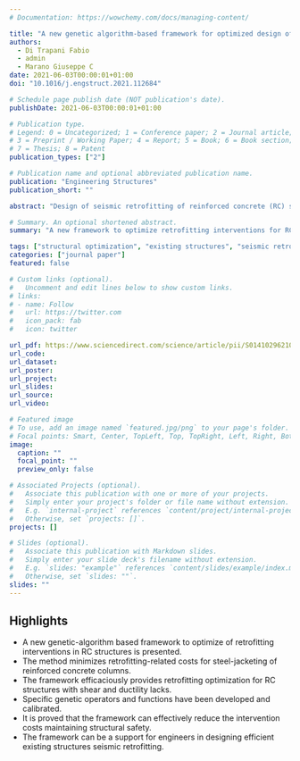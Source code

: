 ```yaml
---
# Documentation: https://wowchemy.com/docs/managing-content/

title: "A new genetic algorithm-based framework for optimized design of steel-jacketing retrofitting in shear-critical and ductility-critical RC frame structures"
authors:
  - Di Trapani Fabio
  - admin
  - Marano Giuseppe C
date: 2021-06-03T00:00:01+01:00
doi: "10.1016/j.engstruct.2021.112684"

# Schedule page publish date (NOT publication's date).
publishDate: 2021-06-03T00:00:01+01:00

# Publication type.
# Legend: 0 = Uncategorized; 1 = Conference paper; 2 = Journal article;
# 3 = Preprint / Working Paper; 4 = Report; 5 = Book; 6 = Book section;
# 7 = Thesis; 8 = Patent
publication_types: ["2"]

# Publication name and optional abbreviated publication name.
publication: "Engineering Structures"
publication_short: ""

abstract: "Design of seismic retrofitting of reinforced concrete (RC) structures compares structural safety on the one hand, and costs on the other. Steel-jacketing (SJ) is a very common and effective retrofitting technique, used to provide additional ductility and shear capacity to concrete members. However, its application is associated with significant invasiveness and noticeable economical and downtime costs limiting its sustainability. In this paper a new specific optimization framework addressing the minimization of seismic retrofitting-related costs is developed and presented. A new genetic algorithm routine is defined by developing modified genetic operators capable of addressing retrofitting optimization both for RC structures with ductility-critical and shear-critical RC columns, including additional shear demand due to infill-frame interaction. The framework provides the position of the column to retrofit and amount of steel-jacketing reinforcement so that the intervention costs are minimized. Applications of the framework are finally proposed with different case study structures. Results will show that the proposed approach is sufficiently general and robust to handle structural configuration having significantly different structural deficiencies and also that sustainability of retrofitting intervention is achievable by means of artificial intelligence aided optimization."

# Summary. An optional shortened abstract.
summary: "A new framework to optimize retrofitting interventions for RC structures with shear and ductility lacks"

tags: ["structural optimization", "existing structures", "seismic retrofitting", "genetic algorithms", "concrete structures", "steel jacketing", "OpenSees", "non-linear static analyses"]
categories: ["journal paper"]
featured: false

# Custom links (optional).
#   Uncomment and edit lines below to show custom links.
# links:
# - name: Follow
#   url: https://twitter.com
#   icon_pack: fab
#   icon: twitter

url_pdf: https://www.sciencedirect.com/science/article/pii/S0141029621008348
url_code:
url_dataset:
url_poster:
url_project:
url_slides:
url_source:
url_video:

# Featured image
# To use, add an image named `featured.jpg/png` to your page's folder. 
# Focal points: Smart, Center, TopLeft, Top, TopRight, Left, Right, BottomLeft, Bottom, BottomRight.
image:
  caption: ""
  focal_point: ""
  preview_only: false

# Associated Projects (optional).
#   Associate this publication with one or more of your projects.
#   Simply enter your project's folder or file name without extension.
#   E.g. `internal-project` references `content/project/internal-project/index.md`.
#   Otherwise, set `projects: []`.
projects: []

# Slides (optional).
#   Associate this publication with Markdown slides.
#   Simply enter your slide deck's filename without extension.
#   E.g. `slides: "example"` references `content/slides/example/index.md`.
#   Otherwise, set `slides: ""`.
slides: ""
---
```




## **Highlights**

* A new genetic-algorithm based framework to optimize of retrofitting interventions in RC structures is presented.
* The method minimizes retrofitting-related costs for steel-jacketing of reinforced concrete columns.
* The framework efficaciously provides retrofitting optimization for RC structures with shear and ductility lacks.
* Specific genetic operators and functions have been developed and calibrated.
* It is proved that the framework can effectively reduce the intervention costs maintaining structural safety.
* The framework can be a support for engineers in designing efficient existing structures seismic retrofitting.
